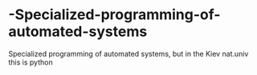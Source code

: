# -Specialized-programming-of-automated-systems
 Specialized programming of automated systems, but in the Kiev nat.univ this is  python
